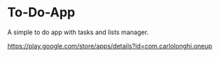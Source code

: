 # To-Do-App
A simple to do app with tasks and lists manager.

https://play.google.com/store/apps/details?id=com.carlolonghi.oneup
